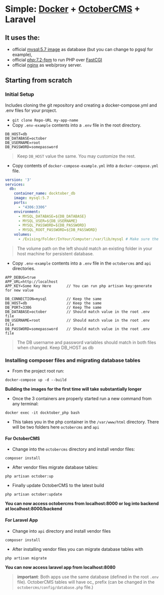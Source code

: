 # Simple: [Docker](https://www.docker.com/) + [OctoberCMS](http://octobercms.com/) + Laravel

## It uses the:
- official [mysql:5.7 image](https://hub.docker.com/_/mysql/) as database (but you can change to pgsql for example),
- official [php:7.2-fpm](#) to run PHP over [FastCGI](https://en.wikipedia.org/wiki/FastCGI)
- official  [nginx](#) as web/proxy server.

## Starting from scratch

### Initial Setup

Includes cloning the git repository and creating a docker-compose.yml and .env files for your project.

* `git clone Repo-URL my-app-name`
* Copy `.env-example` contents into a `.env` file in the root directory.
```
DB_HOST=db
DB_DATABASE=october
DB_USERNAME=root
DB_PASSWORD=somepassword
```
> Keep `DB_HOST` value the same. You may customize the rest.
* Copy contents of `docker-compose-example.yml` into a `docker-compose.yml` file.

```yml
version: '3'
services:
  db:
    container_name: docktober_db
    image: mysql:5.7
    ports:
      - "4306:3306"
    environment:
      - MYSQL_DATABASE=${DB_DATABASE}
      - MYSQL_USER=${DB_USERNAME}
      - MYSQL_PASSWORD=${DB_PASSWORD}
      - MYSQL_ROOT_PASSWORD=${DB_PASSWORD}
    volumes: 
      - /Exising/Folder/InYour/Computer:/var/lib/mysql # Make sure the volume on the left is a folder that exists on your host machine for persistent database files.
```
> The volume path on the left should match an existing folder in your host machine for persistent database.

* Copy `.env-example` contents into a `.env` file in the `octobercms` and `api` directories.
```
APP_DEBUG=true
APP_URL=http://localhost
APP_KEY=Some Key Here       // You can run php artisan key:generate for new value

DB_CONNECTION=mysql         // Keep the same
DB_HOST=db                  // Keep the same
DB_PORT=3306                // Keep The same    
DB_DATABASE=october         // Should match value in the root .env file
DB_USERNAME=root            // Should match value in the root .env file
DB_PASSWORD=somepassword    // Should match value in the root .env file
```
> The DB username and password variables should match in both files when changed. Keep DB_HOST as db

### Installing composer files and migrating database tables
* From the project root run: 

```
docker-compose up -d --build
```

**Building the images for the first time will take substantially longer**

* Once the 3 containers are properly started run a new command from any terminal:

```
docker exec -it docktober_php bash
```

* This takes you in the php container in the `/var/www/html` directory. There will be two folders here `octobercms` and `api`

#### For OctoberCMS
* Change into the `octobercms` directory and install vendor files:
```
composer install
```
* After vendor files migrate database tables:
```
php artisan october:up
```
* Finally update OctoberCMS to the latest build
```
php artisan october:update
```
**You can now access octobercms from localhost:8000 or log into backend at localhost:8000/backend**

#### For Laravel App
* Change into `api` directory and install vendor files
```
composer install
```
* After installing vendor files you can migrate database tables with
```
php artisan migrate
```

**You can now access laravel app from localhost:8080**


> **important**: Both apps use the same database (defined in the root `.env` file). OctoberCMS tables will have oc_ prefix (can be changed in the `octobercms/config/database.php` file.)
